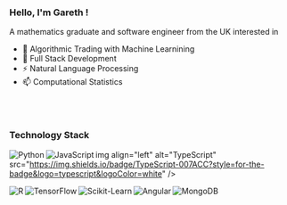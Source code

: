 ### Hello, I'm Gareth !
A mathematics graduate and software engineer from the UK interested in
- 🔭 Algorithmic Trading with Machine Learnining 
- 🌱 Full Stack Development 
- ⚡ Natural Language Processing 
- 📫 Computational Statistics

<br><br>
<h3>Technology Stack</h3>
<img align="left" alt="Python" src="https://img.shields.io/badge/python%20-%2320232a.svg?&style=for-the-badge&logo=python&logoColor=%2361DAFB" />

<img align="left" alt="JavaScript" src="https://img.shields.io/badge/JavaScript-323330?style=for-the-badge&logo=javascript&logoColor=F7DF1E" />

img align="left" alt="TypeScript" src="https://img.shields.io/badge/TypeScript-007ACC?style=for-the-badge&logo=typescript&logoColor=white" />

<img align="left" alt="R" src="https://img.shields.io/badge/R-276DC3?style=for-the-badge&logo=r&logoColor=white" />

<img align="left" alt="TensorFlow" src="https://img.shields.io/badge/TensorFlow-FF6F00?style=for-the-badge&logo=tensorflow&logoColor=white" />

<img align="left" alt="Scikit-Learn" src="https://img.shields.io/badge/scikit_learn-F7931E?style=for-the-badge&logo=scikit-learn&logoColor=white" />

<img align="left" alt="Angular" src="https://img.shields.io/badge/Angular-DD0031?style=for-the-badge&logo=angular&logoColor=white" />

<img align="left" alt="MongoDB" src="https://img.shields.io/badge/MongoDB-4EA94B?style=for-the-badge&logo=mongodb&logoColor=white" />
<br>
<br>
